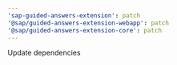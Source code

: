 ```yaml
---
'sap-guided-answers-extension': patch
'@sap/guided-answers-extension-webapp': patch
'@sap/guided-answers-extension-core': patch
---
```


Update dependencies
